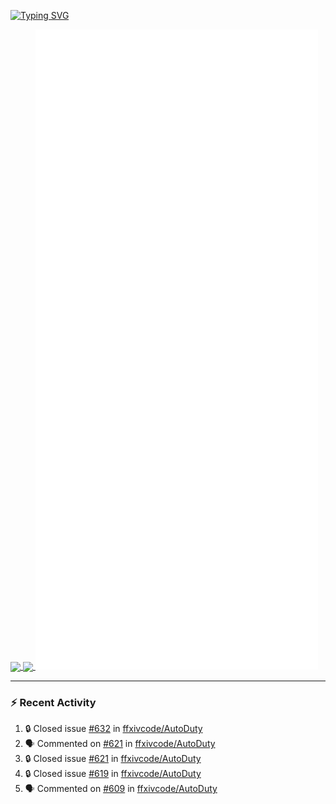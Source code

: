 [![Typing SVG](https://readme-typing-svg.demolab.com?font=Fira+Code&duration=1000&pause=1000&multiline=true&repeat=false&width=435&lines=Simon+Latusek+%7C+Gameplay+Engineer)](https://git.io/typing-svg)

<a href="https://github.com/anuraghazra/github-readme-stats">
  <img height=200 align="center" src="https://github-readme-stats.vercel.app/api?username=erdelf&theme=radical" />
</a>
<a href="https://github.com/anuraghazra/convoychat">
  <img height=200 align="center" src="https://streak-stats.demolab.com?user=erdelf&theme=radical&mode=weekly" />
</a>

<picture>
  <img src="/github-metrics.svg" alt="Metrics">
</picture>

---

### :zap: Recent Activity
<!--START_SECTION:activity-->
1. 🔒 Closed issue [#632](https://github.com/ffxivcode/AutoDuty/issues/632) in [ffxivcode/AutoDuty](https://github.com/ffxivcode/AutoDuty)
2. 🗣 Commented on [#621](https://github.com/ffxivcode/AutoDuty/issues/621#issuecomment-2702060660) in [ffxivcode/AutoDuty](https://github.com/ffxivcode/AutoDuty)
3. 🔒 Closed issue [#621](https://github.com/ffxivcode/AutoDuty/issues/621) in [ffxivcode/AutoDuty](https://github.com/ffxivcode/AutoDuty)
4. 🔒 Closed issue [#619](https://github.com/ffxivcode/AutoDuty/issues/619) in [ffxivcode/AutoDuty](https://github.com/ffxivcode/AutoDuty)
5. 🗣 Commented on [#609](https://github.com/ffxivcode/AutoDuty/issues/609#issuecomment-2701998197) in [ffxivcode/AutoDuty](https://github.com/ffxivcode/AutoDuty)
<!--END_SECTION:activity-->

<!--
**erdelf/erdelf** is a ✨ _special_ ✨ repository because its `README.md` (this file) appears on your GitHub profile.

Here are some ideas to get you started:

- 🔭 I’m currently working on ...
- 🌱 I’m currently learning ...
- 👯 I’m looking to collaborate on ...
- 🤔 I’m looking for help with ...
- 💬 Ask me about ...
- 📫 How to reach me: ...
- 😄 Pronouns: ...
- ⚡ Fun fact: ...
-->
